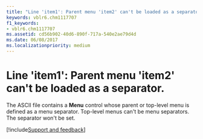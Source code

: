 ```yaml
---
title: "Line 'item1': Parent menu 'item2' can't be loaded as a separator."
keywords: vblr6.chm1117707
f1_keywords:
- vblr6.chm1117707
ms.assetid: cd56b902-40d6-890f-717a-540e2ae79d4d
ms.date: 06/08/2017
ms.localizationpriority: medium
---
```



# Line 'item1': Parent menu 'item2' can't be loaded as a separator.

The ASCII file contains a **Menu** control whose parent or top-level menu is defined as a menu separator. Top-level menus can't be menu separators. The separator won't be set.

[!include[Support and feedback](~/includes/feedback-boilerplate.md)]